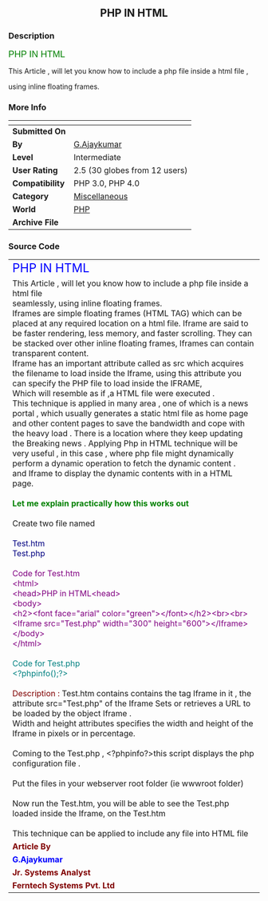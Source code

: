 ﻿<div align="center">

## PHP IN HTML


</div>

### Description

<font face=arial color=green size=4>PHP IN HTML</font>

This Article , will let you know how to include a php file inside a html file ,

using inline floating frames.
 
### More Info
 


<span>             |<span>
---                |---
**Submitted On**   |
**By**             |[G\.Ajaykumar](https://github.com/Planet-Source-Code/PSCIndex/blob/master/ByAuthor/g-ajaykumar.md)
**Level**          |Intermediate
**User Rating**    |2.5 (30 globes from 12 users)
**Compatibility**  |PHP 3\.0, PHP 4\.0
**Category**       |[Miscellaneous](https://github.com/Planet-Source-Code/PSCIndex/blob/master/ByCategory/miscellaneous__8-1.md)
**World**          |[PHP](https://github.com/Planet-Source-Code/PSCIndex/blob/master/ByWorld/php.md)
**Archive File**   |[](https://github.com/Planet-Source-Code/g-ajaykumar-php-in-html__8-1044/archive/master.zip)





### Source Code

<table border="0" width="100%" cellspacing="0" cellpadding="0">
 <tr>
  <td width="100%"><font color="#0000FF" size="5">PHP IN HTML</font></td>
 </tr>
 <tr>
  <td width="100%">This Article , will let you know how to include a php file inside a html file&nbsp;<br>
   seamlessly, using inline floating frames.<br>
 Iframes are simple floating frames (HTML TAG) which can be placed at any required location on a html file. Iframe are said to be faster rendering, less memory, and faster scrolling. They can be stacked over other inline floating frames, Iframes can contain transparent content.<br>
   Iframe has an important attribute called as src which acquires the filename to load inside the Iframe, using this attribute you can specify the PHP file to load inside the IFRAME,<br>
   Which will resemble as if ,a HTML file were executed .<br>
   This technique is applied in many area , one of which is a news portal , which usually generates a static html file as home page and other content pages to save the bandwidth and cope with the heavy load . There is a location where they keep updating the Breaking news . Applying Php in HTML technique will be very useful , in this case , where php file might dynamically perform a dynamic operation to fetch the dynamic content .<br>
   and Iframe to display the dynamic contents with in a HTML page.<br>
   <br>
   <font color="#008000"><b>Let me explain practically how this works out&nbsp;</b></font><br>
   <br>
   Create two file named<br>
   <br>
   <font color="#000080">Test.htm<br>
   Test.php</font><br>
   <br>
   <font color="#800080">Code for Test.htm<br>
   &lt;html><br>
   &lt;head>PHP in HTML&lt;head><br>
   &lt;body><br>
   &lt;h2>&lt;font face=&quot;arial&quot; color="green">&lt;/font>&lt;/h2>&lt;br&gt;&lt;br><br>
   &lt;Iframe src="Test.php" width="300" height="600">&lt;/Iframe><br>
   &lt;/body><br>
   &lt;/html></font><br>
   <br>
   <font color="#008080">Code for Test.php&nbsp;<br>
   &lt;?phpinfo();?></font><br>
   <br>
   <font color="#800000">Description :</font> Test.htm contains contains the tag Iframe in it , the attribute src="Test.php" of the Iframe Sets or retrieves a URL to be loaded by the object Iframe .<br>
   Width and height attributes specifies the width and height of the Iframe in pixels or in percentage.<br>
   <br>
   Coming to the Test.php , &lt;?phpinfo?>this script displays the php configuration file .<br>
   <br>
   Put the files in your webserver root folder (ie wwwroot folder)<br>
   <br>
   Now run the Test.htm, you will be able to see the Test.php loaded inside the Iframe, on the Test.htm&nbsp;<br>
   <br>
   This technique can be applied to include any file into HTML file</td>
 </tr>
 <tr>
  <td width="100%"><font color="#800000"><b>Article By</b></font></td>
 </tr>
 <tr>
  <td width="100%"><b><font color="#0000FF">G.Ajaykumar</font></b></td>
 </tr>
 <tr>
  <td width="100%"><font color="#800000"><b>Jr. Systems Analyst</b></font></td>
 </tr>
 <tr>
  <td width="100%"><font color="#800000"><b>Ferntech Systems Pvt. Ltd</b></font></td>
 </tr>
</table>
<p><br>
</p>

